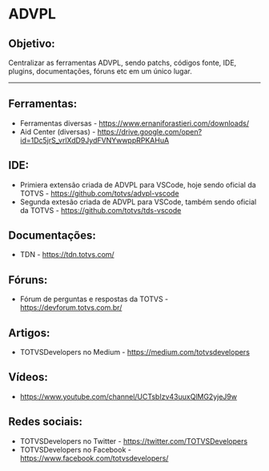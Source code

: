 # ADVPL

## Objetivo:
Centralizar as ferramentas ADVPL, sendo patchs, códigos fonte, IDE, plugins, documentações, fóruns etc em um único lugar.

----

## Ferramentas:
 - Ferramentas diversas - https://www.ernaniforastieri.com/downloads/
 - Aid Center (diversas) - https://drive.google.com/open?id=1Dc5jrS_vrlXdD9JydFVNYwwppRPKAHuA
 
## IDE:
 - Primiera extensão criada de ADVPL para VSCode, hoje sendo oficial da TOTVS - https://github.com/totvs/advpl-vscode
 - Segunda extesão criada de ADVPL para VSCode, também sendo oficial da TOTVS - https://github.com/totvs/tds-vscode
 
## Documentações:
 - TDN - https://tdn.totvs.com/

## Fóruns:
 - Fórum de perguntas e respostas da TOTVS - https://devforum.totvs.com.br/

## Artigos:
 - TOTVSDevelopers no Medium - https://medium.com/totvsdevelopers
 
## Vídeos:
 - https://www.youtube.com/channel/UCTsbIzv43uuxQlMG2yjeJ9w

## Redes sociais:
 - TOTVSDevelopers no Twitter - https://twitter.com/TOTVSDevelopers
 - TOTVSDevelopers no Facebook - https://www.facebook.com/totvsdevelopers/
